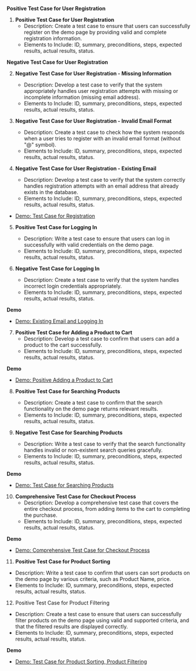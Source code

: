 **Positive Test Case for User Registration**

1. **Positive Test Case for User Registration**
    - Description: Create a test case to ensure that users can successfully register on the demo page by providing valid and complete registration information.
    - Elements to Include: ID, summary, preconditions, steps, expected results, actual results, status.

**Negative Test Case for User Registration**

2. **Negative Test Case for User Registration - Missing Information**
    - Description: Develop a test case to verify that the system appropriately handles user registration attempts with missing or incomplete information (missing email address).
    - Elements to Include: ID, summary, preconditions, steps, expected results, actual results, status.

3. **Negative Test Case for User Registration - Invalid Email Format**
    - Description: Create a test case to check how the system responds when a user tries to register with an invalid email format (without "@" symbol).
    - Elements to Include: ID, summary, preconditions, steps, expected results, actual results, status.


4. **Negative Test Case for User Registration - Existing Email**
    - Description: Develop a test case to verify that the system correctly handles registration attempts with an email address that already exists in the database.
    - Elements to Include: ID, summary, preconditions, steps, expected results, actual results, status.

- [Demo: Test Case for Registration](https://magento.softwaretestingboard.com/)

5. **Positive Test Case for Logging In**
   - Description: Write a test case to ensure that users can log in successfully with valid credentials on the demo page.
   - Elements to Include: ID, summary, preconditions, steps, expected results, actual results, status.

6. **Negative Test Case for Logging In**
   - Description: Create a test case to verify that the system handles incorrect login credentials appropriately.
   - Elements to Include: ID, summary, preconditions, steps, expected results, actual results, status.

**Demo**

- [Demo: Existing Email and Logging In](https://magento.softwaretestingboard.com/)

7. **Positive Test Case for Adding a Product to Cart**
   - Description: Develop a test case to confirm that users can add a product to the cart successfully.
   - Elements to Include: ID, summary, preconditions, steps, expected results, actual results, status.

**Demo**

- [Demo: Positive Adding a Product to Cart](https://www.demoblaze.com/index.html)


8. **Positive Test Case for Searching Products**
   - Description: Create a test case to confirm that the search functionality on the demo page returns relevant results.
   - Elements to Include: ID, summary, preconditions, steps, expected results, actual results, status.

9. **Negative Test Case for Searching Products**
   - Description: Write a test case to verify that the search functionality handles invalid or non-existent search queries gracefully.
   - Elements to Include: ID, summary, preconditions, steps, expected results, actual results, status.

**Demo**

- [Demo: Test Case for Searching Products](https://automationbookstore.dev/)

10. **Comprehensive Test Case for Checkout Process**
    - Description: Develop a comprehensive test case that covers the entire checkout process, from adding items to the cart to completing the purchase.
    - Elements to Include: ID, summary, preconditions, steps, expected results, actual results, status.

**Demo**

- [Demo: Comprehensive Test Case for Checkout Process](https://www.demoblaze.com/cart.html)

11. **Positive Test Case for Product Sorting**
   - Description: Write a test case to confirm that users can sort products on the demo page by various criteria, such as Product Name, price.
   - Elements to Include: ID, summary, preconditions, steps, expected results, actual results, status.

12. Positive Test Case for Product Filtering
   - Description: Create a test case to ensure that users can successfully filter products on the demo page using valid and supported criteria, and that the filtered results are displayed correctly.
   - Elements to Include: ID, summary, preconditions, steps, expected results, actual results, status.

**Demo**

- [Demo: Test Case for Product Sorting, Product Filtering](https://magento.softwaretestingboard.com/)